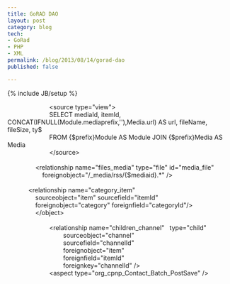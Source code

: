 ```yaml
---
title: GoRAD DAO
layout: post
category: blog
tech:
- GoRad
- PHP
- XML
permalink: /blog/2013/08/14/gorad-dao
published: false

---
```

{% include JB/setup %}
<div id="node-290" class="node node-blog node-promoted node-unpublished">
  <div class="content clearfix">
    <div class="field field-name-body field-type-text-with-summary field-label-hidden"><div class="field-items"><div class="field-item even"><div>
	                        &lt;source type="view"&gt;</div>
<div>
	                        SELECT mediaId, itemId, CONCAT(IFNULL(Module.mediaprefix,''),Media.url) AS url, fileName, fileSize, ty$</div>
<div>
	                        FROM {$prefix}Module AS Module JOIN {$prefix}Media AS Media</div>
<div>
	                        &lt;/source&gt;</div>
<div>
	 </div>
<div>
	<div>
		                &lt;relationship name="files_media" type="file" id="media_file"</div>
	<div>
		                    foreignobject="/_media/rss/{$mediaid}.*" /&gt;</div>
	<div>
		 </div>
	<div>
		<div>
			            &lt;relationship name="category_item"</div>
		<div>
			                sourceobject="item" sourcefield="itemId"</div>
		<div>
			                foreignobject="category" foreignfield="categoryId"/&gt;</div>
		<div>
			                &lt;/object&gt;</div>
		<div>
			 </div>
		<div>
			<div>
				                        &lt;relationship name="children_channel"   type="child"</div>
			<div>
				                                sourceobject="channel"</div>
			<div>
				                                sourcefield="channelId"</div>
			<div>
				                                foreignobject="item"</div>
			<div>
				                                foreignfield="itemId"</div>
			<div>
				                                foreignkey="channelId" /&gt;</div>
			<div>
				<div>
					                        &lt;aspect type="org_cpnp_Contact_Batch_PostSave" /&gt;</div>
				<div>
					 </div>
			</div>
		</div>
	</div>
</div>
<p> </p>
</div></div></div>  </div>
</div>
